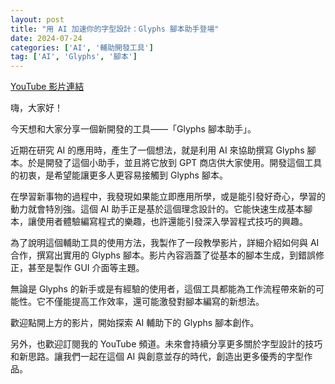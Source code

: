```yaml
---
layout: post
title: "用 AI 加速你的字型設計：Glyphs 腳本助手登場"
date: 2024-07-24
categories: ['AI', '輔助開發工具']
tag: ['AI', 'Glyphs', '腳本']
---
```


[YouTube 影片連結](https://youtu.be/uZm4Rh-OegI)

嗨，大家好！

今天想和大家分享一個新開發的工具——「Glyphs 腳本助手」。

近期在研究 AI 的應用時，產生了一個想法，就是利用 AI 來協助撰寫 Glyphs 腳本。於是開發了這個小助手，並且將它放到 GPT 商店供大家使用。開發這個工具的初衷，是希望能讓更多人更容易接觸到 Glyphs 腳本。

在學習新事物的過程中，我發現如果能立即應用所學，或是能引發好奇心，學習的動力就會特別強。這個 AI 助手正是基於這個理念設計的。它能快速生成基本腳本，讓使用者體驗編寫程式的樂趣，也許還能引發深入學習程式技巧的興趣。

為了說明這個輔助工具的使用方法，我製作了一段教學影片，詳細介紹如何與 AI 合作，撰寫出實用的 Glyphs 腳本。影片內容涵蓋了從基本的腳本生成，到錯誤修正，甚至是製作 GUI 介面等主題。

無論是 Glyphs 的新手或是有經驗的使用者，這個工具都能為工作流程帶來新的可能性。它不僅能提高工作效率，還可能激發對腳本編寫的新想法。

歡迎點開上方的影片，開始探索 AI 輔助下的 Glyphs 腳本創作。

另外，也歡迎訂閱我的 YouTube 頻道。未來會持續分享更多關於字型設計的技巧和新思路。讓我們一起在這個 AI 與創意並存的時代，創造出更多優秀的字型作品。
